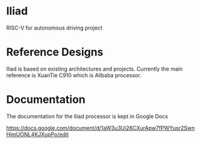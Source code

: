# Iliad

RISC-V for autonomous driving project

# Reference Designs

Iliad is based on existing architectures and projects.
Currently the main reference is XuanTie C910 which is Alibaba processor.


# Documentation

The documentation for the Iliad processor is kept in Google Docs

https://docs.google.com/document/d/1aW3u3Ui26CXurApw7fPWYusr2SwnHjmUONL4KJXupPo/edit
